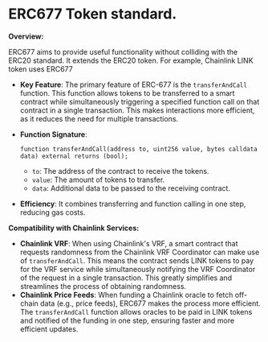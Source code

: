 # ERC677 Token standard.

**Overview:**

ERC677 aims to provide useful functionality without colliding with the ERC20 standard. It extends the ERC20 token. For example, Chainlink LINK token uses ERC677

- **Key Feature**: The primary feature of ERC-677 is the `transferAndCall` function. This function allows tokens to be transferred to a smart contract while simultaneously triggering a specified function call on that contract in a single transaction. This makes interactions more efficient, as it reduces the need for multiple transactions.
- **Function Signature**:
    
    ```solidity
    function transferAndCall(address to, uint256 value, bytes calldata data) external returns (bool);
    ```
    
    - `to`: The address of the contract to receive the tokens.
    - `value`: The amount of tokens to transfer.
    - `data`: Additional data to be passed to the receiving contract.
- **Efficiency**: It combines transferring and function calling in one step, reducing gas costs.

**Compatibility with Chainlink Services:**

- **Chainlink VRF**: When using Chainlink's VRF, a smart contract that requests randomness from the Chainlink VRF Coordinator can make use of `transferAndCall`. This means the contract sends LINK tokens to pay for the VRF service while simultaneously notifying the VRF Coordinator of the request in a single transaction. This greatly simplifies and streamlines the process of obtaining randomness.
- **Chainlink Price Feeds**: When funding a Chainlink oracle to fetch off-chain data (e.g., price feeds), ERC677 makes the process more efficient. The `transferAndCall` function allows oracles to be paid in LINK tokens and notified of the funding in one step, ensuring faster and more efficient updates.